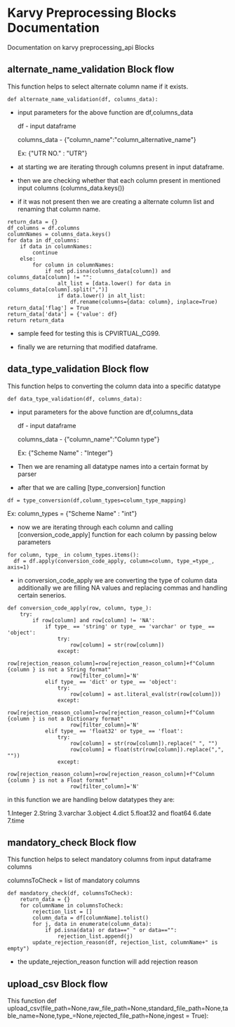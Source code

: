 # Karvy Preprocessing Blocks Documentation

Documentation on karvy preprocessing_api Blocks

## alternate_name_validation Block flow

This function helps to select alternate column name if it exists.

```
def alternate_name_validation(df, columns_data):
```
  
  * input parameters for the above function are df,columns_data
  
    df - input dataframe
    
    columns_data - {"column_name":"column_alternative_name"}
    
    Ex: {"UTR NO." : "UTR"}
 
  * at starting we are iterating through columns present in input dataframe.
  
  * then we are checking whether that each column present in mentioned input columns (columns_data.keys())
  
  * if it was not present then we are creating a alternate column list and renaming that column name.
  
  ```
  return_data = {}
  df_columns = df.columns
  columnNames = columns_data.keys()
  for data in df_columns:
      if data in columnNames:
          continue
      else:
          for column in columnNames:
              if not pd.isna(columns_data[column]) and columns_data[column] != "":
                  alt_list = [data.lower() for data in columns_data[column].split(",")]
                  if data.lower() in alt_list:
                      df.rename(columns={data: column}, inplace=True)
  return_data['flag'] = True
  return_data['data'] = {'value': df}
  return return_data
  
  ```
  * sample feed for testing this is CPVIRTUAL_CG99.
  
  * finally we are returning that modified dataframe.
  
## data_type_validation Block flow

This function helps to converting the column data into a specific datatype

```
def data_type_validation(df, columns_data):
```

* input parameters for the above function are df,columns_data
  
    df - input dataframe
    
    columns_data - {"column_name":"Column type"}
    
    Ex: {"Scheme Name" : "Integer"}
* Then we are renaming all datatype names into a certain format by parser

* after that we are calling [type_conversion] function

```
df = type_conversion(df,column_types=column_type_mapping)
```
Ex: column_types = {"Scheme Name" : "int"}

* now we are iterating through each column and calling [conversion_code_apply] function for each column by passing below parameters

```
for column, type_ in column_types.items():
  df = df.apply(conversion_code_apply, column=column, type_=type_, axis=1)
```

* in conversion_code_apply we are converting the type of column data additionally we are filling NA values and replacing commas and handling certain senerios.

```
def conversion_code_apply(row, column, type_):
    try:
        if row[column] and row[column] != 'NA':
            if type_ == 'string' or type_ == 'varchar' or type_ == 'object':
                try:
                    row[column] = str(row[column])
                except:
                    row[rejection_reason_column]=row[rejection_reason_column]+f"Column {column } is not a String format"
                    row[filter_column]='N'
            elif type_ == 'dict' or type_ == 'object':
                try:
                    row[column] = ast.literal_eval(str(row[column]))
                except:
                    row[rejection_reason_column]=row[rejection_reason_column]+f"Column {column } is not a Dictionary format"
                    row[filter_column]='N'
            elif type_ == 'float32' or type_ == 'float':
                try:
                    row[column] = str(row[column]).replace(" ", "")
                    row[column] = float(str(row[column]).replace(",", ""))
                except:
                    row[rejection_reason_column]=row[rejection_reason_column]+f"Column {column } is not a Float format"
                    row[filter_column]='N'
```

 in this function we are handling below datatypes they are:
  
  1.Integer
  2.String
  3.varchar
  3.object
  4.dict
  5.float32 and float64
  6.date
  7.time
  
## mandatory_check Block flow

This function helps to select mandatory columns from input dataframe columns

columnsToCheck = list of mandatory columns

```
def mandatory_check(df, columnsToCheck):
    return_data = {}
    for columnName in columnsToCheck:
        rejection_list = []
        column_data = df[columnName].tolist()
        for j, data in enumerate(column_data):
            if pd.isna(data) or data==" " or data=="":
                rejection_list.append(j)
        update_rejection_reason(df, rejection_list, columnName+" is empty")
```
* the update_rejection_reason function will add rejection reason

## upload_csv Block flow

This function 
def upload_csv(file_path=None,raw_file_path=None,standard_file_path=None,table_name=None,type_=None,rejected_file_path=None,ingest = True):

